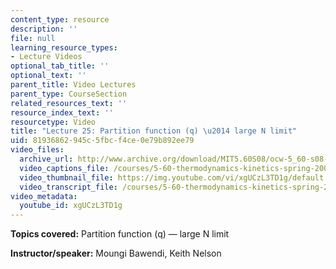 ```yaml
---
content_type: resource
description: ''
file: null
learning_resource_types:
- Lecture Videos
optional_tab_title: ''
optional_text: ''
parent_title: Video Lectures
parent_type: CourseSection
related_resources_text: ''
resource_index_text: ''
resourcetype: Video
title: "Lecture 25: Partition function (q) \u2014 large N limit"
uid: 81936862-945c-5fbc-f4ce-0e79b892ee79
video_files:
  archive_url: http://www.archive.org/download/MIT5.60S08/ocw-5_60-s08-lec25_300k.mp4
  video_captions_file: /courses/5-60-thermodynamics-kinetics-spring-2008/4e9b4d4e8ba95206b81ecbe02dccac1e_xgUCzL3TD1g.vtt
  video_thumbnail_file: https://img.youtube.com/vi/xgUCzL3TD1g/default.jpg
  video_transcript_file: /courses/5-60-thermodynamics-kinetics-spring-2008/c33f0244ed19a0a5bebf5eca6821f3c0_xgUCzL3TD1g.pdf
video_metadata:
  youtube_id: xgUCzL3TD1g
---
```


**Topics covered:** Partition function (q) — large N limit

**Instructor/speaker:** Moungi Bawendi, Keith Nelson